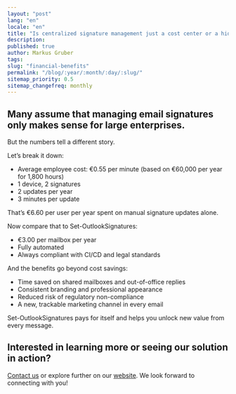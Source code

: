 ```yaml
---
layout: "post"
lang: "en"
locale: "en"
title: "Is centralized signature management just a cost center or a hidden opportunity?"
description:
published: true
author: Markus Gruber
tags: 
slug: "financial-benefits"
permalink: "/blog/:year/:month/:day/:slug/"
sitemap_priority: 0.5
sitemap_changefreq: monthly
---
```

## Many assume that managing email signatures only makes sense for large enterprises.
But the numbers tell a different story.

Let’s break it down:
- Average employee cost: €0.55 per minute (based on €60,000 per year for 1,800 hours)
- 1 device, 2 signatures
- 2 updates per year
- 3 minutes per update

That’s €6.60 per user per year spent on manual signature updates alone.

Now compare that to Set-OutlookSignatures:
- €3.00 per mailbox per year
- Fully automated
- Always compliant with CI/CD and legal standards

And the benefits go beyond cost savings:
- Time saved on shared mailboxes and out-of-office replies
- Consistent branding and professional appearance
- Reduced risk of regulatory non-compliance
- A new, trackable marketing channel in every email

Set-OutlookSignatures pays for itself and helps you unlock new value from every message.

## Interested in learning more or seeing our solution in action?
[Contact us](/contact/) or explore further on our [website](/). We look forward to connecting with you!